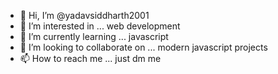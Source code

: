 - 👋 Hi, I’m @yadavsiddharth2001
- 👀 I’m interested in ... web development
- 🌱 I’m currently learning ... javascript
- 💞️ I’m looking to collaborate on ... modern javascript projects
- 📫 How to reach me ... just dm me

<!---
yadavsiddharth2001/yadavsiddharth2001 is a ✨ special ✨ repository because its `README.md` (this file) appears on your GitHub profile.
You can click the Preview link to take a look at your changes.
--->
